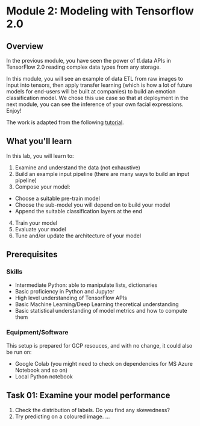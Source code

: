 # Module 2: Modeling with Tensorflow 2.0
## Overview
In the previous module, you have seen the power of tf.data APIs in TensorFlow 2.0 reading complex data types from any storage. 

In this module, you will see an example of data ETL from raw images to input into tensors, then apply transfer learning (which is how a lot of future models for end-users will be built at companies) to build an emotion classification model. We chose this use case so that at deployment in the next module, you can see the inference of your own facial expressions. Enjoy!

The work is adapted from the following [tutorial](https://colab.research.google.com/github/tensorflow/docs/blob/master/site/en/r2/tutorials/images/transfer_learning.ipynb).

## What you'll learn
In this lab, you will learn to:
1. Examine and understand the data (not exhaustive)
2. Build an example input pipeline (there are many ways to build an input pipeline)
3. Compose your model:
  - Choose a suitable pre-train model
  - Choose the sub-model you will depend on to build your model
  - Append the suitable classification layers at the end
4. Train your model
5. Evaluate your model
6. Tune and/or update the architecture of your model

## Prerequisites

### Skills
- Intermediate Python: able to manipulate lists, dictionaries
- Basic proficiency in Python and Jupyter
- High level understanding of TensorFlow APIs
- Basic Machine Learning/Deep Learning theoretical understanding
- Basic statistical understanding of model metrics and how to compute them

### Equipment/Software

This setup is prepared for GCP resouces, and with no change, it could also be run on:
- Google Colab (you might need to check on dependencies for MS Azure Notebook and so on)
- Local Python notebook 

## Task 01: Examine your model performance
1. Check the distribution of labels. Do you find any skewedness?
2. Try predicting on a coloured image.
...


